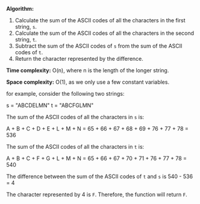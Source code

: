 **Algorithm:**

1. Calculate the sum of the ASCII codes of all the characters in the first string, `s`.
2. Calculate the sum of the ASCII codes of all the characters in the second string, `t`.
3. Subtract the sum of the ASCII codes of `s` from the sum of the ASCII codes of `t`.
4. Return the character represented by the difference.

**Time complexity:** O(n), where n is the length of the longer string.

**Space complexity:** O(1), as we only use a few constant variables.

for example, consider the following two strings:

s = "ABCDELMN"
t = "ABCFGLMN"


The sum of the ASCII codes of all the characters in `s` is:

A + B + C + D + E + L + M + N = 65 + 66 + 67 + 68 + 69 + 76 + 77 + 78 = 536

The sum of the ASCII codes of all the characters in `t` is:

A + B + C + F + G + L + M + N = 65 + 66 + 67 + 70 + 71 + 76 + 77 + 78 = 540

The difference between the sum of the ASCII codes of `t` and `s` is 540 - 536 = 4

The character represented by 4 is `F`. Therefore, the function will return `F`.
